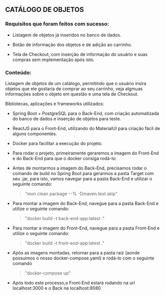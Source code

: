 <h2> CATÁLOGO DE OBJETOS </h2>

<h3> Requisitos que foram feitos com sucesso: </h3>

- Listagem de objetos já inseridos no banco de dados.

- Botão de informação dos objetos e de adição ao carrinho.
  
- Tela de Checkout, com inserção de informação do usuário e suas compras sem implementação após isto.
  



<h3>Conteúdo:</h3>

Listagem de objetos de um catálogo, permitindo que o usuário insira objetos que ele gostaria de comprar ao seu carrinho, veja algmuas informações sobre o objeto em questão e uma tela de Checkout.

Bibliotecas, aplicações e frameworks utilizados:

- Spring Boot + PostgreSQL para o Back-End, com criação automatizada do banco de dados e inserção de objetos para teste.
  
- ReactJS para o Front-End, utilizando do MaterialUI para criação fácil de alguns componentes.
  
- Docker para facilitar a execução do projeto.
  


- Para rodar o projeto, primeiramente geraremos a imagem do Front-End e do Back-End para que o docker consiga rodá-lo:

- Antes de montarmos a imagem do Back-End, precisamos rodar o comando de build no Spring Boot para gerarmos a pasta Target com seu .jar, para isto, vamos navegar para a pasta Back-End e utilizar o seguinte comando:
  <blockquote>
     
  "mvn clean package --% -Dmaven.test.skip"
     
  </blockquote>
  
- Para montar a imagem do Back-End, navegue para a pasta Back-End e utilize o seguinte comando:
   <blockquote>
     
  "docker build -t back-end-app:latest ."
     
  </blockquote>
  
- Para montar a imagem do Front-End, navegue para a pasta Front-End e utilize o seguinte comando:
   <blockquote>
     
  "docker build -t front-end-app:latest ."
     
  </blockquote>
  
- Após as imagens montadas, retornar para a pasta raiz (aonde possuimos o nosso docker-compose.yaml) e rodá-lo com o seguinte comando
  <blockquote>
  
  "docker-compose up"
    
  </blockquote>
- Após todo este processo,o Front-End estará rodando na url localhost:3000 e o Back na localhost:8080
